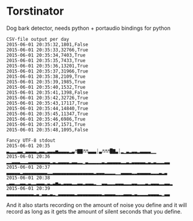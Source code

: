 # Torstinator

Dog bark detector, needs python + portaudio bindings for python


```
CSV-file output per day
2015-06-01 20:35:32,1801,False
2015-06-01 20:35:33,32766,True
2015-06-01 20:35:34,7403,True
2015-06-01 20:35:35,7433,True
2015-06-01 20:35:36,13201,True
2015-06-01 20:35:37,31966,True
2015-06-01 20:35:38,2109,True
2015-06-01 20:35:39,1985,True
2015-06-01 20:35:40,1532,True
2015-06-01 20:35:41,1398,False
2015-06-01 20:35:42,32726,True
2015-06-01 20:35:43,17117,True
2015-06-01 20:35:44,14840,True
2015-06-01 20:35:45,11347,True
2015-06-01 20:35:46,6986,True
2015-06-01 20:35:47,1571,True
2015-06-01 20:35:48,1095,False
```


```
Fancy UTF-8 stdout
2015-06-01 20:35 ▃▂▂▂▃▃▁▃▃▃▃▂▃▃▂▃▃▃▅▃▃▃▃▂▃♬▇▇♬♬▃▃▃┆▃♬♬♬█▇▃┆▂▁▃▂▃▃▂▃▃▃▃▁▁
2015-06-01 20:36 ▂▂▃▃▃▂▂▂▃▃▃▃▃▃▃▃▂▃▂▃▃▃▃▂▃▃▂▂▁▃▂▂▂▂▂▃▂▃▃▃▃▃▂▂▃▂▃▃▃▃▃▂▃▂▃▂▂▂▃▃
2015-06-01 20:37 ▃▃▃▃▃▂▃▃▃▃▃▃▃▃▃▂▂▃▃▃▃▃▃▃▃▃▃▃▃▃▃▃▂▃▃▃▂▂▂▂▁▁▃▃▃▃▂▂▃▃▃▃▃▂▂▂▃▂▃
2015-06-01 20:38 ▂▃▃▂▂▃▃▂▃▂▂▃▃▃▂▃▂▃▅▃▂▃▃▃▂▂▃▃▂▃▃▃▂▁▁▃▃▂▂▂▃▃▃▂▂▂▃▃▂▂▂▃▂▃▃▃▂▂▃▃▂
2015-06-01 20:39 ▃▃▃▃▃▃▃▃▃▃▂▃▁▃▃▂▃▂▁▃▃▃▃▃▃▂▃▃▃▃▃▃▃▃▃▂▃▃▃▃▂▂▂▃▃▃▂▃▂▂▂▂▃▃▃▃▂▁▃▃
```

And it also starts recording on the amount of noise you define and it will record as long as it gets the amount of silent seconds that you define.
